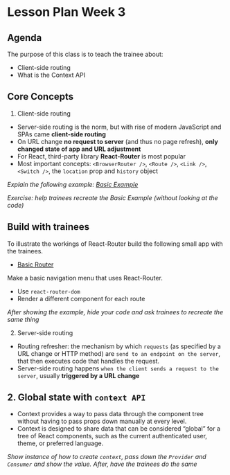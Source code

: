 # Lesson Plan Week 3

## Agenda

The purpose of this class is to teach the trainee about:

- Client-side routing
- What is the Context API

## Core Concepts

1. Client-side routing

- Server-side routing is the norm, but with rise of modern JavaScript and SPAs came **client-side routing**
- On URL change **no request to server** (and thus no page refresh), **only changed state of app and URL adjustment**
- For React, third-party library **React-Router** is most popular
- Most important concepts: `<BrowserRouter />`, `<Route />`, `<Link />`, `<Switch />`, the `location` prop and `history` object

_Explain the following example: [Basic Example](https://reacttraining.com/react-router/web/example/basic)_

_Exercise: help trainees recreate the Basic Example (without looking at the code)_

## Build with trainees

To illustrate the workings of React-Router build the following small app with the trainees.

- [Basic Router](../../examples/router-example)

Make a basic navigation menu that uses React-Router.

- Use `react-router-dom`
- Render a different component for each route

_After showing the example, hide your code and ask trainees to recreate the same thing_

2. Server-side routing

- Routing refresher: the mechanism by which `requests` (as specified by a URL change or HTTP method) are `send to an endpoint on the server`, that then executes code that handles the request.
- Server-side routing happens `when the client sends a request to the server`, usually **triggered by a URL change**

## 2. Global state with `context API`

- Context provides a way to pass data through the component tree without having to pass props down manually at every level.
- Context is designed to share data that can be considered “global” for a tree of React components, such as the current authenticated user, theme, or preferred language.

_Show instance of how to create `context`, pass down the `Provider` and `Consumer` and show the value. After, have the trainees do the same_
